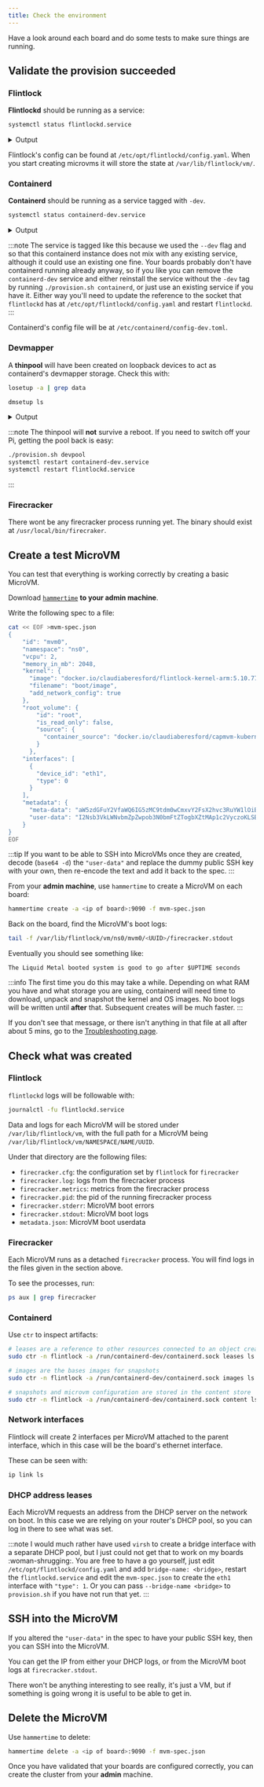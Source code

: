 ```yaml
---
title: Check the environment
---
```


Have a look around each board and do some tests to make sure things are running.

## Validate the provision succeeded

### Flintlock

**Flintlockd** should be running as a service:

```bash
systemctl status flintlockd.service
```

<details><summary>Output</summary>

```bash
● flintlockd.service - flintlock microvm service
     Loaded: loaded (/etc/systemd/system/flintlockd.service; enabled; vendor preset: enabled)
     Active: active (running) since Tue 2022-10-18 11:06:46 BST; 6s ago
       Docs: https://docs.flintlock.dev/
    Process: 2688 ExecStartPre=which firecracker (code=exited, status=0/SUCCESS)
    Process: 2690 ExecStartPre=which flintlockd (code=exited, status=0/SUCCESS)
   Main PID: 2691 (flintlockd)
      Tasks: 9 (limit: 4075)
     Memory: 10.9M
        CPU: 178ms
     CGroup: /system.slice/flintlockd.service
             └─2691 /usr/local/bin/flintlockd run

Oct 18 11:06:46 rp0 flintlockd[2691]: time="2022-10-18T11:06:46+01:00" level=info msg="flintlockd grpc api server starting"
Oct 18 11:06:46 rp0 flintlockd[2691]: time="2022-10-18T11:06:46+01:00" level=warning msg="basic authentication is DISABLED"
Oct 18 11:06:46 rp0 flintlockd[2691]: time="2022-10-18T11:06:46+01:00" level=warning msg="TLS is DISABLED"
Oct 18 11:06:46 rp0 flintlockd[2691]: time="2022-10-18T11:06:46+01:00" level=info msg="starting microvm controller"
Oct 18 11:06:46 rp0 flintlockd[2691]: time="2022-10-18T11:06:46+01:00" level=info msg="starting microvm controller with 1 workers" controller=microvm
Oct 18 11:06:46 rp0 flintlockd[2691]: time="2022-10-18T11:06:46+01:00" level=debug msg="starting grpc server listening on endpoint 0.0.0.0:9090"
Oct 18 11:06:46 rp0 flintlockd[2691]: time="2022-10-18T11:06:46+01:00" level=info msg="resyncing microvm specs" controller=microvm
Oct 18 11:06:46 rp0 flintlockd[2691]: time="2022-10-18T11:06:46+01:00" level=trace msg="querying all microvms: map[Namespace:]" component=app controller=microvm
Oct 18 11:06:46 rp0 flintlockd[2691]: time="2022-10-18T11:06:46+01:00" level=info msg="starting event listener" controller=microvm
Oct 18 11:06:46 rp0 flintlockd[2691]: time="2022-10-18T11:06:46+01:00" level=info msg="Starting workersnum_workers1" controller=microvm
...
```

</details>

Flintlock's config can be found at `/etc/opt/flintlockd/config.yaml`. When you start
creating microvms it will store the state at `/var/lib/flintlock/vm/`.


### Containerd

**Containerd** should be running as a service tagged with `-dev`.
```bash
systemctl status containerd-dev.service
```

<details><summary>Output</summary>

```bash
● containerd-dev.service - containerd container runtime
     Loaded: loaded (/etc/systemd/system/containerd-dev.service; disabled; vendor preset: enabled)
     Active: active (running) since Tue 2022-10-18 11:06:10 BST; 3s ago
       Docs: https://containerd.io
    Process: 2651 ExecStartPre=/sbin/modprobe overlay (code=exited, status=0/SUCCESS)
   Main PID: 2652 (containerd)
      Tasks: 10
     Memory: 18.1M
        CPU: 277ms
     CGroup: /system.slice/containerd-dev.service
             └─2652 /usr/local/bin/containerd --config /etc/containerd/config-dev.toml

Oct 18 11:06:10 rp0 containerd[2652]: time="2022-10-18T11:06:10.308115963+01:00" level=info msg=serving... address=/run/containerd-dev/containerd.sock.ttrpc
Oct 18 11:06:10 rp0 containerd[2652]: time="2022-10-18T11:06:10.307973148+01:00" level=info msg="Start event monitor"
Oct 18 11:06:10 rp0 containerd[2652]: time="2022-10-18T11:06:10.308239926+01:00" level=info msg="Start snapshots syncer"
Oct 18 11:06:10 rp0 containerd[2652]: time="2022-10-18T11:06:10.308290963+01:00" level=info msg="Start cni network conf syncer for default"
Oct 18 11:06:10 rp0 containerd[2652]: time="2022-10-18T11:06:10.308327704+01:00" level=info msg="Start streaming server"
Oct 18 11:06:10 rp0 containerd[2652]: time="2022-10-18T11:06:10.308422685+01:00" level=info msg=serving... address=/run/containerd-dev/containerd.sock
Oct 18 11:06:10 rp0 containerd[2652]: time="2022-10-18T11:06:10.308730833+01:00" level=debug msg="sd notification" error="<nil>" notified=true state="READY=1"
Oct 18 11:06:10 rp0 containerd[2652]: time="2022-10-18T11:06:10.308806370+01:00" level=info msg="containerd successfully booted in 0.101379s"
Oct 18 11:06:10 rp0 systemd[1]: Started containerd container runtime.
Oct 18 11:06:10 rp0 containerd[2652]: time="2022-10-18T11:06:10.410682398+01:00" level=debug msg="garbage collected" d=13.099893ms
...
```
</details>

:::note
The service is tagged like this because we used the `--dev` flag and so that
this containerd instance does not mix with any existing service, although it could
use an existing one fine. Your boards probably don't have containerd running already
anyway, so if you like you can remove the `containerd-dev` service and either reinstall
the service without the `-dev` tag by running `./provision.sh containerd`, or just
use an existing service if you have it. Either way you'll need to update the reference
to the socket that `flintlockd` has at `/etc/opt/flintlockd/config.yaml` and restart `flintlockd`.
:::

Containerd's config file will be at `/etc/containerd/config-dev.toml`.

### Devmapper

A **thinpool** will have been created on loopback devices to act as containerd's devmapper storage.
Check this with:

```bash
losetup -a | grep data

dmsetup ls
```

<details><summary>Output</summary>

```bash
/dev/loop13: [45826]:416349 (/var/lib/containerd-dev/snapshotter/devmapper/data)
/dev/loop14: [45826]:416352 (/var/lib/containerd-dev/snapshotter/devmapper/metadata)
```

```bash
flintlock-dev-thinpool  (253:0)
```
</details>

:::note
The thinpool will **not** survive a reboot. If you need to switch off your Pi, getting
the pool back is easy:

```bash
./provision.sh devpool
systemctl restart containerd-dev.service
systemctl restart flintlockd.service
```
:::

### Firecracker

There wont be any firecracker process running yet. The binary should exist at `/usr/local/bin/firecraker`.

## Create a test MicroVM

You can test that everything is working correctly by creating a basic MicroVM.

Download [`hammertime`][ht] **to your admin machine**.

Write the following spec to a file:

```bash
cat << EOF >mvm-spec.json
{
    "id": "mvm0",
    "namespace": "ns0",
    "vcpu": 2,
    "memory_in_mb": 2048,
    "kernel": {
      "image": "docker.io/claudiaberesford/flintlock-kernel-arm:5.10.77",
      "filename": "boot/image",
      "add_network_config": true
    },
    "root_volume": {
        "id": "root",
        "is_read_only": false,
        "source": {
          "container_source": "docker.io/claudiaberesford/capmvm-kubernetes-arm:1.21.8"
        }
      },
    "interfaces": [
      {
        "device_id": "eth1",
        "type": 0
      }
    ],
    "metadata": {
      "meta-data": "aW5zdGFuY2VfaWQ6IG5zMC9tdm0wCmxvY2FsX2hvc3RuYW1lOiBtdm0wCnBsYXRmb3JtOiBsaXF1aWRfbWV0YWwK",
      "user-data": "I2Nsb3VkLWNvbmZpZwpob3N0bmFtZTogbXZtMAp1c2VyczoKLSBuYW1lOiByb290CiAgc3NoX2F1dGhvcml6ZWRfa2V5czoKICAtIHwKICAgIHNzaC1lZDI1NTE5IGZvb2JhcgpmaW5hbF9tZXNzYWdlOiBUaGUgTGlxdWlkIE1ldGFsIGJvb3RlZCBzeXN0ZW0gaXMgZ29vZCB0byBnbyBhZnRlciAkVVBUSU1FIHNlY29uZHMKYm9vdGNtZDoKLSBsbiAtc2YgL3J1bi9zeXN0ZW1kL3Jlc29sdmUvc3R1Yi1yZXNvbHYuY29uZiAvZXRjL3Jlc29sdi5jb25mCg=="
    }
}
EOF
```

:::tip
If you want to be able to SSH into MicroVMs once they are created, decode (`base64 -d`) the `"user-data"`
and replace the dummy public SSH key with your own, then re-encode the text and
add it back to the spec.
:::

From your **admin machine**, use `hammertime` to create a MicroVM on each board:

```bash
hammertime create -a <ip of board>:9090 -f mvm-spec.json
```

Back on the board, find the MicroVM's boot logs:

```bash
tail -f /var/lib/flintlock/vm/ns0/mvm0/<UUID>/firecracker.stdout
```

Eventually you should see something like:
```
The Liquid Metal booted system is good to go after $UPTIME seconds
```

:::info
The first time you do this may take a while. Depending on what RAM you have and what
storage you are using, containerd will need time to download, unpack and snapshot
the kernel and OS images. No boot logs will be written until **after** that.
Subsequent creates will be much faster.
:::


If you don't see that message, or there isn't anything in that file at all after about
5 mins, go to the [Troubleshooting page][trouble].

## Check what was created

### Flintlock

`flintlockd` logs will be followable with:

```bash
journalctl -fu flintlockd.service
```

Data and logs for each MicroVM will be stored under `/var/lib/flintlock/vm`, with
the full path for a MicroVM being `/var/lib/flintlock/vm/NAMESPACE/NAME/UUID`.

Under that directory are the following files:
- `firecracker.cfg`: the configuration set by `flintlock` for `firecracker`
- `firecracker.log`: logs from the firecracker process
- `firecracker.metrics`: metrics from the firecracker process
- `firecracker.pid`: the pid of the running firecracker process
- `firecracker.stderr`: MicroVM boot errors
- `firecracker.stdout`: MicroVM boot logs
- `metadata.json`: MicroVM boot userdata

### Firecracker

Each MicroVM runs as a detached `firecracker` process. You will find logs in the
files given in the section above.

To see the processes, run:

```bash
ps aux | grep firecracker
```

### Containerd

Use `ctr` to inspect artifacts:

```bash
# leases are a reference to other resources connected to an object created by a client
sudo ctr -n flintlock -a /run/containerd-dev/containerd.sock leases ls

# images are the bases images for snapshots
sudo ctr -n flintlock -a /run/containerd-dev/containerd.sock images ls

# snapshots and microvm configuration are stored in the content store
sudo ctr -n flintlock -a /run/containerd-dev/containerd.sock content ls
```

### Network interfaces

Flintlock will create 2 interfaces per MicroVM attached to the parent interface,
which in this case will be the board's ethernet interface.

These can be seen with:

```bash
ip link ls
```

### DHCP address leases

Each MicroVM requests an address from the DHCP server on the network on boot.
In this case we are relying on your router's DHCP pool, so you can log in there
to see what was set.

:::note
I would much rather have used `virsh` to create a bridge interface with a separate
DHCP pool, but I just could not get that to work on my boards :woman-shrugging:.
You are free to have a go yourself, just edit `/etc/opt/flintlockd/config.yaml`
and add `bridge-name: <bridge>`, restart the `flintlockd.service` and edit the
`mvm-spec.json` to create the `eth1` interface with `"type": 1`. Or you can pass
`--bridge-name <bridge>` to `provision.sh` if you have not run that yet.
:::

## SSH into the MicroVM

If you altered the `"user-data"` in the spec to have your public SSH key, then you
can SSH into the MicroVM.

You can get the IP from either your DHCP logs, or from the MicroVM boot logs at
`firecracker.stdout`.

There won't be anything interesting to see really, it's just a VM, but if something
is going wrong it is useful to be able to get in.

## Delete the MicroVM

Use `hammertime` to delete:

```bash
hammertime delete -a <ip of board>:9090 -f mvm-spec.json
```

Once you have validated that your boards are configured correctly, you can create
the cluster from your **admin** machine.

[ht]: https://github.com/warehouse-13/hammertime
[trouble]: /docs/category/troubleshooting/
